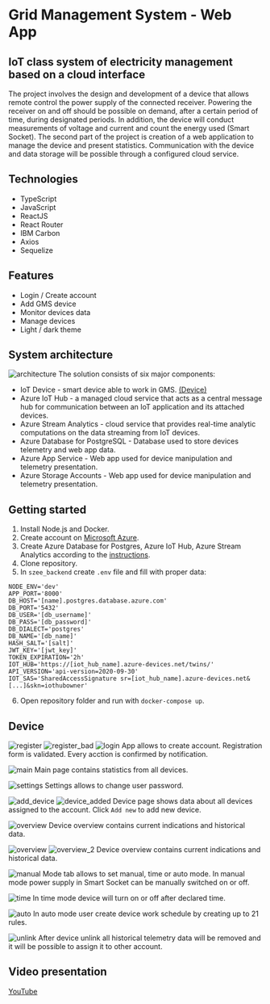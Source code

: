# Grid Management System - Web App
## IoT class system of electricity management based on a cloud interface
The project involves the design and development of a device that allows remote control the power supply of the connected receiver. Powering the receiver on and off should be possible on demand, after a certain period of time, during designated periods. In addition, the device will conduct measurements of voltage and current and count the energy used (Smart Socket). The second part of the project is creation of a web application to manage the device and present statistics. Communication with the device and data storage will be possible through a configured cloud service.
## Technologies
* TypeScript
* JavaScript
* ReactJS
* React Router
* IBM Carbon
* Axios
* Sequelize
## Features
* Login / Create account
* Add GMS device
* Monitor devices data
* Manage devices
* Light / dark theme
## System architecture
![architecture](https://github.com/wybieracz/GMS-Firmware/blob/main/diagram/Architektura.png)
The solution consists of six major components:
* IoT Device - smart device able to work in GMS. [(Device)](https://github.com/wybieracz/GMS-Firmware)
* Azure IoT Hub - a managed cloud service that acts as a central message hub for communication between an IoT application and its attached devices.
* Azure Stream Analytics - cloud service that provides real-time analytic computations on the data streaming from IoT devices.
* Azure Database for PostgreSQL - Database used to store devices telemetry and web app data.
* Azure App Service - Web app used for device manipulation and telemetry presentation.
* Azure Storage Accounts - Web app used for device manipulation and telemetry presentation.
## Getting started
1. Install Node.js and Docker.
2. Create account on [Microsoft Azure](https://azure.microsoft.com/en-gb/).
3. Create Azure Database for Postgres, Azure IoT Hub, Azure Stream Analytics according to the [instructions](https://github.com/wybieracz/GMS-Firmware).
4. Clone repository.
5. In `szee_backend` create `.env` file and fill with proper data:
```
NODE_ENV='dev'
APP_PORT='8000'
DB_HOST='[name].postgres.database.azure.com'
DB_PORT='5432'
DB_USER='[db_username]'
DB_PASS='[db_password]'
DB_DIALECT='postgres'
DB_NAME='[db_name]'
HASH_SALT='[salt]'
JWT_KEY='[jwt_key]'
TOKEN_EXPIRATION='2h'
IOT_HUB='https://[iot_hub_name].azure-devices.net/twins/'
API_VERSION='api-version=2020-09-30'
IOT_SAS='SharedAccessSignature sr=[iot_hub_name].azure-devices.net&[...]&skn=iothubowner'
```
6. Open repository folder and run with `docker-compose up`.
## Device
![register](/ss/register.png)
![register_bad](/ss/register_bad.png)
![login](/ss/login_creation.png)
App allows to create account. Registration form is validated. Every acction is confirmed by notification.

![main](/ss/main.png)
Main page contains statistics from all devices.

![settings](/ss/settings.png)
Settings allows to change user password.

![add_device](/ss/add_device.png)
![device_added](/ss/device_added.png)
Device page shows data about all devices assigned to the account. Click `Add new` to add new device.

![overview](/ss/overview.png)
Device overview contains current indications and historical data.

![overview](/ss/overview.png)
![overview_2](/ss/overview_2.png)
Device overview contains current indications and historical data.

![manual](/ss/manual.png)
Mode tab allows to set manual, time or auto mode. In manual mode power supply in Smart Socket can be manually switched on or off.

![time](/ss/time.png)
In time mode device will turn on or off after declared time.

![auto](/ss/auto.png)
In auto mode user create device work schedule by creating up to 21 rules.

![unlink](/ss/unlink.png)
After device unlink all historical telemetry data will be removed and it will be possible to assign it to other account.

## Video presentation
[YouTube](https://youtu.be/LqCKxmR3ckY)
